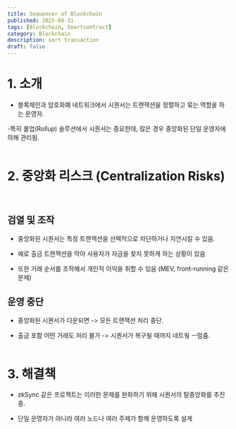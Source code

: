 ```yaml
---
title: Sequencer of Blockchain
published: 2025-08-31
tags: [Blockchain, Smartcontract]
category: Blockchain
description: sort transaction
draft: false
---
```


# 1. 소개

- 블록체인과 암호화폐 네트워크에서 시퀀서는 트랜잭션을 정렬하고 묶는 역할을 하는 운영자.

-특히 롤업(Rollup) 솔루션에서 시퀀서는 중요한데, 많은 경우 중앙화된 단일 운영자에 의해 관리됨.<br><br>

# 2. 중앙화 리스크 (Centralization Risks)
<br>

## 검열 및 조작

- 중앙화된 시퀀서는 특정 트랜잭션을 선택적으로 차단하거나 지연시킬 수 있음.

- 예로 출금 트랜잭션을 막아 사용자가 자금을 찾지 못하게 하는 상황이 있음

- 또한 거래 순서를 조작해서 개인적 이익을 취할 수 있음 (MEV, front-running 같은 문제)

## 운영 중단

- 중앙화된 시퀀서가 다운되면 -> 모든 트랜잭션 처리 중단.

- 출금 포함 어떤 거래도 처리 불가 -> 시퀀서가 복구될 때까지 네트웤 ㅡ멈춤.<br><br>

# 3. 해결책 

- zkSync 같은 프로젝트는 이러한 문제를 완화하기 위해 시퀀서의 탈중앙화를 추진 중.

- 단일 운영자가 아니라 여러 노드나 여러 주체가 함께 운영하도록 설계


